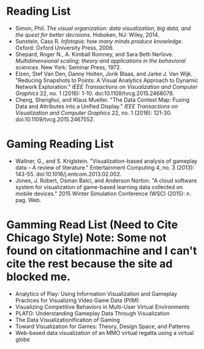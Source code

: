 # Reading List
- Simon, Phil. *The visual organization: data visualization, big data, and the quest for better decisions*. Hoboken, NJ: Wiley, 2014.
- Sunstein, Cass R. *Infotopia: how many minds produce knowledge*. Oxford: Oxford University Press, 2006.
- Shepard, Roger N., A. Kimball Romney, and Sara Beth Nerlove. *Multidimensional scaling; theory and applications in the behavioral sciences*. New York: Seminar Press, 1972.
- Elzen, Stef Van Den, Danny Holten, Jorik Blaas, and Jarke J. Van Wijk. "Reducing Snapshots to Points: A Visual Analytics Approach to Dynamic Network Exploration." *IEEE Transactions on Visualization and Computer Graphics* 22, no. 1 (2016): 1-10. doi:10.1109/tvcg.2015.2468078.
- Cheng, Shenghui, and Klaus Mueller. "The Data Context Map: Fusing Data and Attributes into a Unified Display." *IEEE Transactions on Visualization and Computer Graphics* 22, no. 1 (2016): 121-30. doi:10.1109/tvcg.2015.2467552.

# Gaming Reading List
- Wallner, G., and S. Kriglstein. "Visualization-based analysis of gameplay data – A review of literature." Entertainment Computing 4, no. 3 (2013): 143-55. doi:10.1016/j.entcom.2013.02.002.
- Jones, J. Robert, Osman Balci, and Anderson Norton. "A cloud software system for visualization of game-based learning data collected on mobile devices." 2015 Winter Simulation Conference (WSC) (2015): n. pag. Web.

# Gamming Read List (Need to Cite Chicago Style) Note: Some not found on citationmachine and I can't cite the rest because the site ad blocked me. 
- Analytics of Play: Using Information Visualization and Gameplay Practices for Visualizing Video Game Data (PIIM)
- Visualizing Competitive Behaviors in Multi-User Virtual Environments
- PLATO: Understanding Gameplay Data Through Visualization
- The Data Visualization­ification of Gaming
- Toward Visualization for Games: Theory, Design Space, and Patterns
- Web-based data visualization of an MMO virtual regatta using a virtual globe
